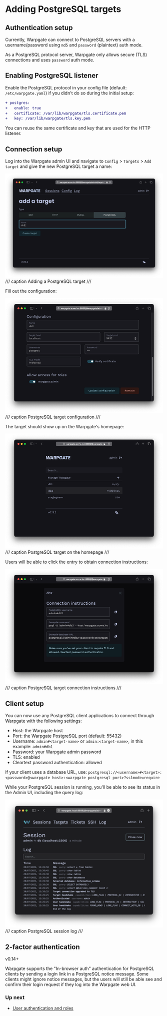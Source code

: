 # Adding PostgreSQL targets

## Authentication setup

Currently, Warpgate can connect to PostgreSQL servers with a username/password using `md5` and `password` (plaintext) auth mode.

As a PostgreSQL protocol server, Warpgate only allows secure (TLS) connections and uses `password` auth mode.

## Enabling PostgreSQL listener

Enable the PostgreSQL protocol in your config file (default: `/etc/warpgate.yaml`) if you didn't do so during the initial setup:

```diff
+ postgres:
+   enable: true
+   certificate: /var/lib/warpgate/tls.certificate.pem
+   key: /var/lib/warpgate/tls.key.pem
```

You can reuse the same certificate and key that are used for the HTTP listener.

## Connection setup

Log into the Warpgate admin UI and navigate to `Config` > `Targets` > `Add target` and give the new PostgreSQL target a name:

![](../images/adding-postgres.png)
/// caption
Adding a PostgreSQL target
///

Fill out the configuration:

![](../images/postgres-config.png)
/// caption
PostgreSQL target configuration
///

The target should show up on the Warpgate's homepage:

![](../images/postgres-on-home.png)
/// caption
PostgreSQL target on the homepage
///

Users will be able to click the entry to obtain connection instructions:

![](../images/postgres-instructions.png)
/// caption
PostgreSQL target connection instructions
///

## Client setup

You can now use any PostgreSQL client applications to connect through Warpgate with the following settings:

* Host: the Warpgate host
* Port: the Warpgate PostgreSQL port (default: 55432)
* Username: `admin#<target-name>` or `admin:<target-name>`, in this example: `admin#db1`
* Password: your Warpgate admin password
* TLS: enabled
* Cleartext password authentication: allowed

If your client uses a database URL, use: `postgresql://<username>#<target>:<password>@<warpgate host>:<warpgate postgresql port>?sslmode=require`

While your PostgreSQL session is running, you'll be able to see its status in the Admin UI, including the query log:

![](../images/postgres-log.png)
/// caption
PostgreSQL session log
///

## 2-factor authentication

<div class="badge font-xs text-bg-warning mb-3">v0.14+</div>

Warpgate supports the "In-browser auth" authentication for PostgreSQL clients by sending a login link in a PostgreSQL notice message. Some clients might ignore notice messages, but the users will still be able see and confirm their login request if they log into the Warpgate web UI.

### Up next

* [User authentication and roles](../auth-and-roles.md)
